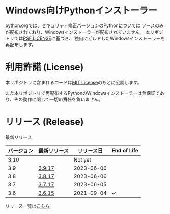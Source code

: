 # Windows向けPythonインストーラー

[python.org](https://www.python.org/)では、セキュリティ修正バージョンのPythonについては
ソースのみが配布されており、Windowsインストーラーが配布されていません。
本リポジトリでは[PSF LICENSE](https://docs.python.org/3/license.html#psf-license)に基づき、
独自にビルドしたWindowsインストーラーを再配布します。

# 利用許諾 (License)

本リポジトリに含まれるコードは[MIT License](https://github.com/kai2nenobu/win-python-installer/blob/main/LICENSE)のもとに公開します。

また本リポジトリで再配布するPythonのWindowsインストーラーは無保証であり、その動作に関して一切の責任を負いません。

# リリース (Release)

最新リリース

| バージョン | 最新リリース                                                                      | リリース日 | End of Life |
|------------|-----------------------------------------------------------------------------------|------------|-------------|
|       3.10 |                                                                                   | Not yet    |             |
|        3.9 | [3.9.17](https://github.com/kai2nenobu/win-python-installer/releases/tag/v3.9.17) | 2023-06-06 |             |
|        3.8 | [3.8.17](https://github.com/kai2nenobu/win-python-installer/releases/tag/v3.8.17) | 2023-06-06 |             |
|        3.7 | [3.7.17](https://github.com/kai2nenobu/win-python-installer/releases/tag/v3.7.17) | 2023-06-05 |             |
|        3.6 | [3.6.15](https://github.com/kai2nenobu/win-python-installer/releases/tag/v3.6.15) | 2021-09-04 | ✓           |

リリース一覧は[こちら](https://github.com/kai2nenobu/win-python-installer/releases)。

